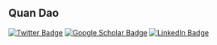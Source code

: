 ## Quan Dao

[![Twitter Badge](https://img.shields.io/twitter/follow/kqd1099?style=social)](https://twitter.com/kqd1099)
[![Google Scholar Badge](https://img.shields.io/badge/Google-Scholar-lightgrey)](https://scholar.google.com/citations?user=g0RS3_kAAAAJ&hl=en)
[![LinkedIn Badge](https://img.shields.io/badge/My-LinkedIn-blue)](https://www.linkedin.com/in/kevin-qdao-ai/)


